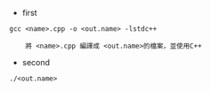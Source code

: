  - first
 
  ```gcc <name>.cpp -o <out.name> -lstdc++```

        將 <name>.cpp 編譯成 <out.name>的檔案，並使用C++

 - second

  ```./<out.name>```